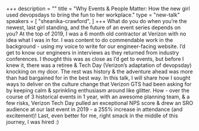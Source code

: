 +++
description = ""
title = "Why Events & People Matter: How the new girl used devopsdays to bring the fun to her workplace."
type = "new-talk"
speakers = [
        "sheanika-crawford",
]
+++
What do you do when you’re the newest, last girl standing, and the future of an event series depends on you? At the top of 2019, I was a 6 month old contractor at Verizon with no idea what I was in for. I was content to do commendable work in the background - using my voice to write for our engineer-facing website. I’d get to know our engineers in interviews as they returned from industry conferences. I thought this was as close as I’d get to events, but before I knew it, there was a retiree & Tech Day (Verizon’s adaptation of devopsday) knocking on my door. The rest was history & the adventure ahead was more than had bargained for in the best way. In this talk, I will share how I sought ways to deliver on the culture change that Verizon GTS had been asking for by keeping calm & sprinkling enthusiasm around like glitter. How - over the course of 3 historical events in 1 year, with an awesome planning team, & a few risks, Verizon Tech Day pulled an exceptional NPS score & drew an SRO audience at our last event in 2019 - a 255% increase in attendance (and excitement)! Last, even better for me, right smack in the middle of this journey, I was hired :)